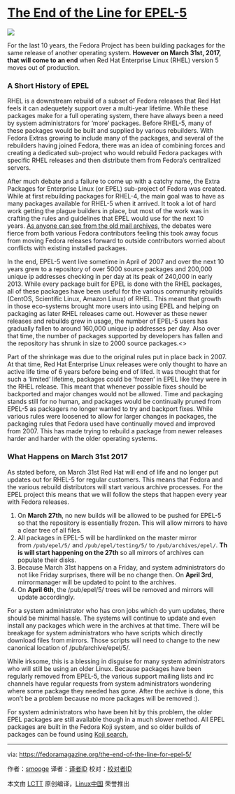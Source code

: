 # [The End of the Line for EPEL-5][1]


 ![](https://cdn.fedoramagazine.org/wp-content/uploads/2017/03/epel5-eol-945x400.png) 

For the last 10 years, the Fedora Project has been building packages for the same release of another operating system. **However on March 31st, 2017, that will come to an end** when Red Hat Enterprise Linux (RHEL) version 5 moves out of production.

### A Short History of EPEL

RHEL is a downstream rebuild of a subset of Fedora releases that Red Hat feels it can adequetely support over a multi-year lifetime. While these packages make for a full operating system, there have always been a need by system administrators for ‘more’ packages. Before RHEL-5, many of these packages would be built and supplied by various rebuilders. With Fedora Extras growing to include many of the packages, and several of the rebuilders having joined Fedora, there was an idea of combining forces and creating a dedicated sub-project who would rebuild Fedora packages with specific RHEL releases and then distribute them from Fedora’s centralized servers.

After much debate and a failure to come up with a catchy name, the Extra Packages for Enterprise Linux (or EPEL) sub-project of Fedora was created. While at first rebuilding packages for RHEL-4, the main goal was to have as many packages available for RHEL-5 when it arrived. It took a lot of hard work getting the plague builders in place, but most of the work was in crafting the rules and guidelines that EPEL would use for the next 10 years. [As anyone can see from the old mail archives][2], the debates were fierce from both various Fedora contributors feeling this took away focus from moving Fedora releases forward to outside contributors worried about conflicts with existing installed packages.

In the end, EPEL-5 went live sometime in April of 2007 and over the next 10 years grew to a repository of over 5000 source packages and 200,000 unique ip addresses checking in per day at its peak of 240,000 in early 2013\. While every package built for EPEL is done with the RHEL packages, all of these packages have been useful for the various community rebuilds (CentOS, Scientific Linux, Amazon Linux) of RHEL. This meant that growth in those eco-systems brought more users into using EPEL and helping on packaging as later RHEL releases came out. However as these newer releases and rebuilds grew in usage, the number of EPEL-5 users has gradually fallen to around 160,000 unique ip addresses per day. Also over that time, the number of packages supported by developers has fallen and the repository has shrunk in size to 2000 source packages.<>

Part of the shrinkage was due to the original rules put in place back in 2007\. At that time, Red Hat Enterprise Linux releases were only thought to have an active life time of 6 years before being end of lifed. It was thought that for such a ‘limited’ lifetime, packages could be ‘frozen’ in EPEL like they were in the RHEL release. This meant that whenever possible fixes should be backported and major changes would not be allowed. Time and packaging stands still for no human, and packages would be continually pruned from EPEL-5 as packagers no longer wanted to try and backport fixes. While various rules were loosened to allow for larger changes in packages, the packaging rules that Fedora used have continually moved and improved from 2007\. This has made trying to rebuild a package from newer releases harder and harder with the older operating systems.

### What Happens on March 31st 2017

As stated before, on March 31st Red Hat will end of life and no longer put updates out for RHEL-5 for regular customers. This means that
Fedora and the various rebuild distributors will start various archive processes. For the EPEL project this means that we will follow the steps that happen every year with Fedora releases.

1.  On **March 27th**, no new builds will be allowed to be pushed for EPEL-5 so that the repository is essentially frozen. This will allow mirrors to have a clear tree of all files.
2.  All packages in EPEL-5 will be hardlinked on the master mirror from `/pub/epel/5/` and `/pub/epel/testing/5/` to `/pub/archives/epel/`. **This will start happening on the 27th** so all mirrors of archives can populate their disks.
3.  Because March 31st happens on a Friday, and system administrators do not like Friday surprises, there will be no change then. On **April 3rd**, mirrormanager will be updated to point to the archives.
4.  On **April 6th**, the /pub/epel/5/ trees will be removed and mirrors will update accordingly.

For a system administrator who has cron jobs which do yum updates, there should be minimal hassle. The systems will continue to update and even install any packages which were in the archives at that time. There will be breakage for system administrators who have scripts which directly download files from mirrors. Those scripts will need to change to the new canonical location of /pub/archive/epel/5/.

While irksome, this is a blessing in disguise for many system administrators who will still be using an older Linux. Because packages have been regularly removed from EPEL-5, the various support mailing lists and irc channels have regular requests from system administrators wondering where some package they needed has gone. After the archive is done, this won’t be a problem because no more packages will be removed :).

For system administrators who have been hit by this problem, the older EPEL packages are still available though in a much slower method. All EPEL packages are built in the Fedora Koji system, and so older builds of packages can be found using [Koji search.][3]

--------------------------------------------------------------------------------

via: https://fedoramagazine.org/the-end-of-the-line-for-epel-5/

作者：[smooge][a]
译者：[译者ID](https://github.com/译者ID)
校对：[校对者ID](https://github.com/校对者ID)

本文由 [LCTT](https://github.com/LCTT/TranslateProject) 原创编译，[Linux中国](https://linux.cn/) 荣誉推出

[a]:http://smooge.id.fedoraproject.org/
[1]:https://fedoramagazine.org/the-end-of-the-line-for-epel-5/
[2]:https://www.redhat.com/archives/epel-devel-list/2007-March/thread.html
[3]:https://koji.fedoraproject.org/koji/search
